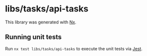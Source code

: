 # libs/tasks/api-tasks

This library was generated with [Nx](https://nx.dev).

## Running unit tests

Run `nx test libs/tasks/api-tasks` to execute the unit tests via [Jest](https://jestjs.io).
